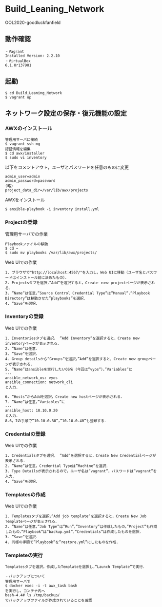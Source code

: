 # Build_Leaning_Network
OOL2020-goodluckfanfield

## 動作確認
```
・Vagrant
Installed Version: 2.2.10
・VirtualBox
6.1.8r137981
```
## 起動
```
$ cd Build_Leaning_Network
$ vagrant up
```
## ネットワーク設定の保存・復元機能の設定
### AWXのインストール
```
管理用サーバに接続
$ vagrant ssh mg
認証情報を編集
$ cd awx/installer
$ sudo vi inventory
```
以下をコメントアウト，ユーザとパスワードを任意のものに変更

```
admin_user=admin
admin_password=password
(略)
project_data_dir=/var/lib/awx/projects
```
AWXをインストール
```
$ ansible-playbook -i inventory install.yml
```

### Projectの登録
管理用サーバでの作業
```
Playbookファイルの移動
$ cd ~
$ sudo mv playbooks /var/lib/awx/projects/
```
Web UIでの作業
```
1. ブラウザで"http://localhost:4567/"を入力し，Web UIに移動（ユーザ名とパスワードはインストール前に決めたもの）．
2. Projectsタブを選択，”Add”を選択すると，Create ｎew projectページが表示される．
3. ”Name”は任意，”Source Control Credential Type”は”Manual”，”Playbook Directory”は移動させた”playbooks”を選択．
4. ”Save”を選択．
```
### Inventoryの登録
Web UIでの作業
```
1. Inventoriesタブを選択， ”Add Inventory”を選択すると，Create new inventoryページが表示される．
2. ”Name”は任意．
3. ”Save”を選択．
4. Group detailsから”Groups”を選択，”Add”を選択すると，Create new groupページが表示される．
5. ”Name”はansibleを実行したいOS名（今回は”vyos”），”Variables”に
---
ansible_network_os: vyos
ansible_connection: network_cli
と入力．

6. ”Hosts”からAddを選択，Create new hostページが表示される．
7. ”Name”は任意，”Variables”に
---
ansible_host: 10.10.0.20
と入力．
8.6，7の手順で”10.10.0.30”，”10.10.0.40”も登録する．
```
### Credentialの登録
Web UIでの作業
```
1. Credentialsタブを選択， ”Add”を選択すると，Create New Credentialページが表示される．
2. ”Name”は任意，Credential Typeは”Machine”を選択．
3. Type Detailsが表示されるので，ユーザ名は”vagrant”，パスワードは”vagrant”を入力．
4. ”Save”を選択．
```

### Templatesの作成
Web UIでの作業
```
1. Templatesタブを選択，”Add job template”を選択すると，Create New Job Templateページが表示される．
2. ”Name”は任意，”Job Type”は”Run”，”Inventory”は作成したもの，”Project”も作成したもの，”Playbook”は”backup.yml”，”Credentials”は作成したものを選択．
3. ”Save”を選択．
4. 同様の手順で”Playbook”を”restore.yml”にしたものを作成．
```
### Templeteの実行
```
Templatesタブを選択，作成したTemplateを選択し，”Launch Template”で実行．

・バックアップについて
管理用サーバで
$ docker exec -i -t awx_task bash
を実行し，コンテナ内へ
bash-4.4# ls /tmp/backup/
でバックアップファイルが作成されていることを確認
```
